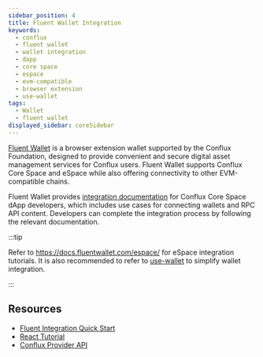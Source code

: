 ```yaml
---
sidebar_position: 4
title: Fluent Wallet Integration
keywords:
  - conflux
  - fluent wallet
  - wallet integration
  - dapp
  - core space
  - espace
  - evm-compatible
  - browser extension
  - use-wallet
tags:
  - Wallet
  - fluent wallet
displayed_sidebar: coreSidebar
---
```


[Fluent Wallet](https://fluentwallet.com/) is a browser extension wallet supported by the Conflux Foundation, designed to provide convenient and secure digital asset management services for Conflux users. Fluent Wallet supports Conflux Core Space and eSpace while also offering connectivity to other EVM-compatible chains.

Fluent Wallet provides [integration documentation](https://docs.fluentwallet.com/conflux/) for Conflux Core Space dApp developers, which includes use cases for connecting wallets and RPC API content. Developers can complete the integration process by following the relevant documentation.

:::tip

Refer to https://docs.fluentwallet.com/espace/ for eSpace integration tutorials. It is also recommended to refer to [use-wallet](../../general/build/tools/use-wallet.md) to simplify wallet integration.

:::

## Resources

- [Fluent Integration Quick Start](https://docs.fluentwallet.com/conflux/get-started/set-up-dev-environment/)
- [React Tutorial](https://docs.fluentwallet.com/conflux/category/tutorials/)
- [Conflux Provider API](https://docs.fluentwallet.com/conflux/reference/provider-api/)
